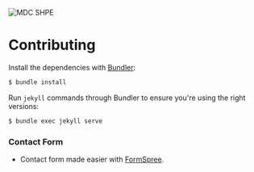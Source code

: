 ![MDC SHPE](https://shpe.ga/images/logo/dark.svg)

# Contributing

Install the dependencies with [Bundler](http://bundler.io/):

~~~bash
$ bundle install
~~~

Run `jekyll` commands through Bundler to ensure you're using the right versions:

~~~bash
$ bundle exec jekyll serve
~~~

### Contact Form

* Contact form made easier with [FormSpree](https://formspree.io/).
